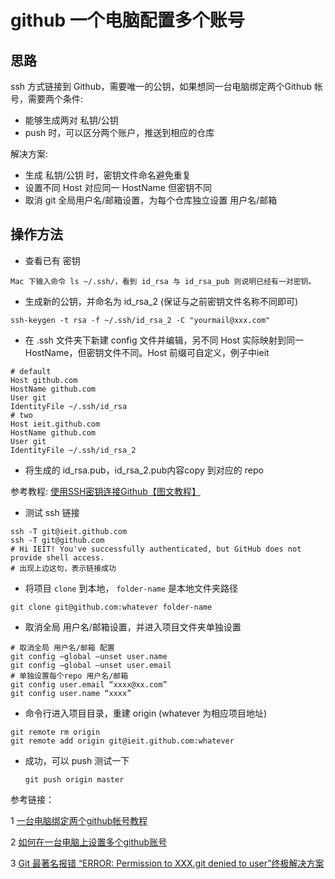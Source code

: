 # github 一个电脑配置多个账号

## 思路

ssh 方式链接到 Github，需要唯一的公钥，如果想同一台电脑绑定两个Github 帐号，需要两个条件:

* 能够生成两对 私钥/公钥
* push 时，可以区分两个账户，推送到相应的仓库

解决方案:

* 生成 私钥/公钥 时，密钥文件命名避免重复
* 设置不同 Host 对应同一 HostName 但密钥不同
* 取消 git 全局用户名/邮箱设置，为每个仓库独立设置 用户名/邮箱

## 操作方法

* 查看已有 密钥

`Mac 下输入命令 ls ~/.ssh/，看到 id_rsa 与 id_rsa_pub 则说明已经有一对密钥。`

* 生成新的公钥，并命名为 id\_rsa\_2 \(保证与之前密钥文件名称不同即可\)

`ssh-keygen -t rsa -f ~/.ssh/id_rsa_2 -C "yourmail@xxx.com"`

* 在 .ssh 文件夹下新建 config 文件并编辑，另不同 Host 实际映射到同一 HostName，但密钥文件不同。Host 前缀可自定义，例子中ieit

```text
# default                                                                       
Host github.com
HostName github.com
User git
IdentityFile ~/.ssh/id_rsa
# two                                                                           
Host ieit.github.com
HostName github.com
User git
IdentityFile ~/.ssh/id_rsa_2
```

* 将生成的 id\_rsa.pub，id\_rsa\_2.pub内容copy 到对应的 repo

参考教程: [使用SSH密钥连接Github【图文教程】](http://www.xuanfengge.com/using-ssh-key-link-github-photo-tour.html)

* 测试 ssh 链接

```text
ssh -T git@ieit.github.com
ssh -T git@github.com
# Hi IEIT! You've successfully authenticated, but GitHub does not provide shell access.
# 出现上边这句，表示链接成功
```

* 将项目 `clone` 到本地， `folder-name` 是本地文件夹路径

```text
git clone git@github.com:whatever folder-name
```

* 取消全局 用户名/邮箱设置，并进入项目文件夹单独设置

```text
# 取消全局 用户名/邮箱 配置
git config –global –unset user.name
git config –global –unset user.email
# 单独设置每个repo 用户名/邮箱
git config user.email “xxxx@xx.com”
git config user.name “xxxx”
```

* 命令行进入项目目录，重建 origin \(whatever 为相应项目地址\)

```text
git remote rm origin
git remote add origin git@ieit.github.com:whatever
```

* 成功，可以 push 测试一下

  ```text
  git push origin master
  ```

参考链接：

1 [一台电脑绑定两个github帐号教程](https://www.jianshu.com/p/3fc93c16ad2d)

2 [如何在一台电脑上设置多个github账号](https://www.shenxt.info/post/2020-03-11-multi-github-in-one-pc/)

3 [Git 最著名报错 “ERROR: Permission to XXX.git denied to user”终极解决方案](https://www.jianshu.com/p/12badb7e6c10)

